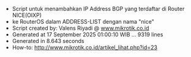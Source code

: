 - Script untuk menambahkan IP Address BGP yang terdaftar di Router NICE(OIXP)
- ke RouterOS dalam ADDRESS-LIST dengan nama "nice"
- Script created by: Valens Riyadi @ www.mikrotik.co.id
- Generated at 17 September 2025 01:00:10 WIB ... 9319 lines
- Generated in 8.643 seconds
- How-to: http://www.mikrotik.co.id/artikel_lihat.php?id=23
